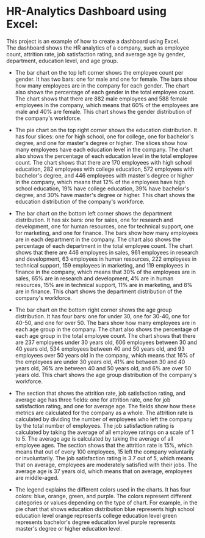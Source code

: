 # HR-Analytics Dashboard using Excel:
This project is an example of how to create a dashboard using Excel. <br>The dashboard shows the HR analytics of a company, such as employee count, attrition rate, job satisfaction rating, and average age by gender, department, education level, and age group.<br>
- The bar chart on the top left corner shows the employee count per gender. It has two bars: one for male and one for female. The bars show how many employees are in the company for each gender. The chart also shows the percentage of each gender in the total employee count. The chart shows that there are 882 male employees and 588 female employees in the company, which means that 60% of the employees are male and 40% are female. This chart shows the gender distribution of the company's workforce.<br>

- The pie chart on the top right corner shows the education distribution. It has four slices: one for high school, one for college, one for bachelor's degree, and one for master's degree or higher. The slices show how many employees have each education level in the company. The chart also shows the percentage of each education level in the total employee count. The chart shows that there are 170 employees with high school education, 282 employees with college education, 572 employees with bachelor's degree, and 446 employees with master's degree or higher in the company, which means that 12% of the employees have high school education, 19% have college education, 39% have bachelor's degree, and 30% have master's degree or higher. This chart shows the education distribution of the company's workforce. <br>

- The bar chart on the bottom left corner shows the department distribution. It has six bars: one for sales, one for research and development, one for human resources, one for technical support, one for marketing, and one for finance. The bars show how many employees are in each department in the company. The chart also shows the percentage of each department in the total employee count. The chart shows that there are 446 employees in sales, 961 employees in research and development, 63 employees in human resources, 222 employees in technical support, 159 employees in marketing, and 119 employees in finance in the company, which means that 30% of the employees are in sales, 65% are in research and development, 4% are in human resources, 15% are in technical support, 11% are in marketing, and 8% are in finance. This chart shows the department distribution of the company's workforce. <br>

- The bar chart on the bottom right corner shows the age group distribution. It has four bars: one for under 30, one for 30-40, one for 40-50, and one for over 50. The bars show how many employees are in each age group in the company. The chart also shows the percentage of each age group in the total employee count. The chart shows that there are 237 employees under 30 years old, 606 employees between 30 and 40 years old, 534 employees between 40 and 50 years old, and 93 employees over 50 years old in the company, which means that 16% of the employees are under 30 years old, 41% are between 30 and 40 years old, 36% are between 40 and 50 years old, and 6% are over 50 years old. This chart shows the age group distribution of the company's workforce. <br>

- The section that shows the attrition rate, job satisfaction rating, and average age has three fields: one for attrition rate, one for job satisfaction rating, and one for average age. The fields show how these metrics are calculated for the company as a whole. The attrition rate is calculated by dividing the number of employees who left the company by the total number of employees. The job satisfaction rating is calculated by taking the average of all employee ratings on a scale of 1 to 5. The average age is calculated by taking the average of all employee ages. The section shows that the attrition rate is 15%, which means that out of every 100 employees, 15 left the company voluntarily or involuntarily. The job satisfaction rating is 3.7 out of 5, which means that on average, employees are moderately satisfied with their jobs. The average age is 37 years old, which means that on average, employees are middle-aged. <br>
- The legend explains the different colors used in the charts. It has four colors: blue, orange, green, and purple. The colors represent different categories or values depending on the type of chart. For example, in the pie chart that shows education distribution blue represents high school education level orange represents college education level green represents bachelor's degree education level purple represents master's degree or higher education level.
